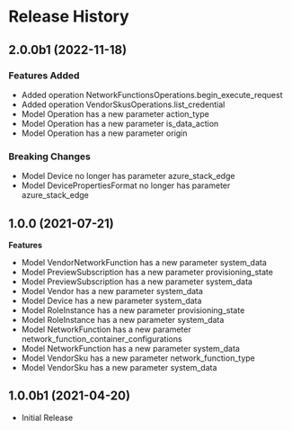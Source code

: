 # Release History

## 2.0.0b1 (2022-11-18)

### Features Added

  - Added operation NetworkFunctionsOperations.begin_execute_request
  - Added operation VendorSkusOperations.list_credential
  - Model Operation has a new parameter action_type
  - Model Operation has a new parameter is_data_action
  - Model Operation has a new parameter origin

### Breaking Changes

  - Model Device no longer has parameter azure_stack_edge
  - Model DevicePropertiesFormat no longer has parameter azure_stack_edge

## 1.0.0 (2021-07-21)

**Features**

  - Model VendorNetworkFunction has a new parameter system_data
  - Model PreviewSubscription has a new parameter provisioning_state
  - Model PreviewSubscription has a new parameter system_data
  - Model Vendor has a new parameter system_data
  - Model Device has a new parameter system_data
  - Model RoleInstance has a new parameter provisioning_state
  - Model RoleInstance has a new parameter system_data
  - Model NetworkFunction has a new parameter network_function_container_configurations
  - Model NetworkFunction has a new parameter system_data
  - Model VendorSku has a new parameter network_function_type
  - Model VendorSku has a new parameter system_data

## 1.0.0b1 (2021-04-20)

* Initial Release

